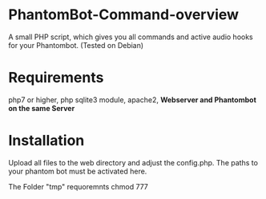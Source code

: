# PhantomBot-Command-overview
A small PHP script, which gives you all commands and active audio hooks for your Phantombot. (Tested on Debian)

# Requirements
php7 or higher,
php sqlite3 module,
apache2,
**Webserver and Phantombot on the same Server**

# Installation
Upload all files to the web directory and adjust the config.php. The paths to your phantom bot must be activated here.

The Folder "tmp" requoremnts chmod 777
